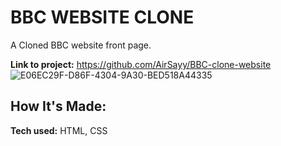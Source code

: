 # BBC WEBSITE CLONE
A Cloned BBC website front page.

**Link to project:** https://github.com/AirSayy/BBC-clone-website
![E06EC29F-D86F-4304-9A30-BED518A44335](https://user-images.githubusercontent.com/107049081/205105284-f7ba7ff8-85ff-42c5-9726-ed72b4275dc0.jpeg)



## How It's Made:

**Tech used:** HTML, CSS



